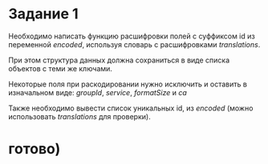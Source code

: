 # Задание 1

Необходимо написать функцию расшифровки полей с суффиксом id из переменной _encoded_, используя словарь с расшифровками _translations_.  

При этом структура данных должна сохраниться в виде списка объектов с теми же ключами.  

Некоторые поля при раскодировании нужно исключить и оставить в изначальном виде: _groupId_, _service_, _formatSize_ и _ca_

Также необходимо вывести список уникальных id, из _encoded_ (можно использовать _translations_ для проверки).

# готово) 

